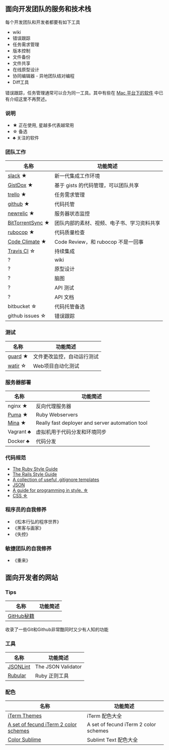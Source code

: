 ## 面向开发团队的服务和技术栈

每个开发团队和开发者都要有如下工具

* wiki
* 错误跟踪
* 任务需求管理
* 版本控制
* 文件备份
* 文件共享
* 在线原型设计
* 协同编辑器 - 异地团队结对编程
* Diff工具

错误跟踪，任务管理通常可以合为同一工具。其中有些在 [Mac 平台下的软件](https://github.com/wjp2013/the_room_of_exercises/blob/master/guides/Best-App-for-Mac.md) 中已有介绍这里不再赘述。

### 说明

* ★ 正在使用, 星越多代表越常用
* ☆ 备选
* ♣ 关注的软件

### 团队工作

名称  | 功能简述
----- | ------
[slack](https://www.slack.com/) ★ | 新一代集成工作环境
[GistDox](https://app.gistboxapp.com/) ★ | 基于 gists 的代码管理，可以团队共享
[trello](https://trello.com) ★ | 任务需求管理
[github](https://github.com/) ★ | 代码托管
[newrelic](https://newrelic.com/) ★ | 服务器状态监控
[BitTorrentSync](http://www.getsync.com/) ★ | 团队内部的素材、视频、电子书、学习资料共享
[rubocop](https://github.com/bbatsov/rubocop) ★ | 代码质量检查
[Code Climate](https://codeclimate.com/) ★ | Code Review，和 rubocop 不是一回事
[Travis CI](https://travis-ci.org/) ☆ | 持续集成
? | wiki
? | 原型设计
? | 脑图
? | API 测试
? | API 文档
bitbucket ☆ | 代码托管备选
github issues ☆ | 错误跟踪

### 测试

名称  | 功能简述
----- | ------
[guard](https://github.com/guard/guard) ★ | 文件更改监控，自动运行测试
[watir](https://github.com/watir/watir/) ☆ | Web项目自动化测试

### 服务器部署

名称  | 功能简述
----- | ------
nginx ★ | 反向代理服务器
[Puma](http://puma.io/) ★ | Ruby Webservers
[Mina](http://nadarei.co/mina/) ★ | Really fast deployer and server automation tool
Vagrant ♣ | 虚拟机用于代码分发和环境同步
Docker ♣ | 代码分发

### 代码规范

* [The Ruby Style Guide](https://github.com/bbatsov/ruby-style-guide)
* [The Rails Style Guide](https://github.com/bbatsov/rails-style-guide)
* [A collection of useful .gitignore templates](https://github.com/github/gitignore)
* [JSON](https://github.com/darcyliu/google-styleguide/blob/master/JSONStyleGuide.md)
* [A guide for programming in style. ☆](https://github.com/thoughtbot/guides)
* [CSS ☆](https://github.com/chadluo/CSS-Guidelines/blob/master/README.md)

### 程序员的自我修养

* 《松本行弘的程序世界》
* 《黑客与画家》
* 《失控》

### 敏捷团队的自我修养

* 《重来》

## 面向开发者的网站

### Tips

名称  | 功能简述
----- | ------
[GitHub秘籍](https://github.com/tiimgreen/github-cheat-sheet/blob/master/README.zh-cn.md) |
收录了一些Git和Github非常酷同时又少有人知的功能

### 工具

名称  | 功能简述
----- | ------
[JSONLint](http://jsonlint.com/) | The JSON Validator
[Rubular](http://rubular.com/) | Ruby 正则工具


### 配色

名称  | 功能简述
----- | ------
[iTerm Themes](http://iterm2colorschemes.com/) | iTerm 配色大全
[A set of fecund iTerm 2 color schemes](https://github.com/baskerville/iTerm-2-Color-Themes) | A set of fecund iTerm 2 color schemes
[Color Sublime](http://colorsublime.com/) | Sublimt Text 配色大全
